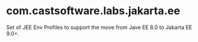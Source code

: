 # com.castsoftware.labs.jakarta.ee
Set of JEE Env Profiles to support the move from Jave EE 8.0 to Jakarta EE 9.0+.
